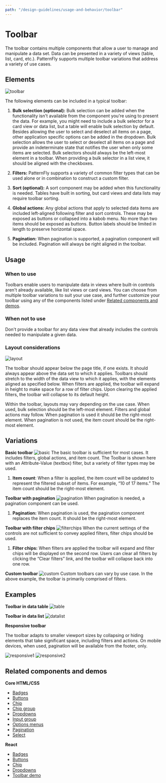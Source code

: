 ```yaml
---
path: "/design-guidelines/usage-and-behavior/toolbar"
---
```

# Toolbar
The toolbar contains multiple components that allow a user to manage and manipulate a data set. Data can be presented in a variety of views (table, list, card, etc.). PatternFly supports multiple toolbar variations that address a variety of use cases.

## Elements
![toolbar](./img/toolbar.png)

The following elements can be included in a typical toolbar:

1. **Bulk selection (optional):** Bulk selection can be added when the functionality isn't available from the component you're using to present the data. For example, you might need to include a bulk selector for a card view or data list, but a table will enable bulk selection by default. Besides allowing the user to select and deselect all items on a page, other application specific options can be added in the dropdown. Bulk selection allows the user to select or deselect all items on a page and provide an indeterminate state that notifies the user when only some items are selected. Bulk selectors should always be the left-most element in a toolbar. When providing a bulk selector in a list view, it should be aligned with the checkboxes.

2. **Filters:** PatternFly supports a variety of common filter types that can be used alone or in combination to construct a custom filter.
3. **Sort (optional):** A sort component may be added when this functionality is needed. Tables have built in sorting, but card views and data lists may require toolbar sorting.
4. **Global actions:** Any global actions that apply to selected data items are included left-aligned following filter and sort controls. These may be exposed as buttons or collapsed into a kabob menu. No more than two items should be exposed as buttons. Button labels should be limited in length to preserve horizontal space.
5. **Pagination:** When pagination is supported, a pagination component will be included. Pagination will always be right aligned in the toolbar.

## Usage
### When to use
Toolbars enable users to manipulate data in views where built-in controls aren't already available, like list views or card views. You can choose from multiple toolbar variations to suit your use case, and further customize your toolbar using any of the components listed under [Related components and demos](#related-components-and-demos).

### When not to use
Don't provide a toolbar for any data view that already includes the controls needed to manipulate a given data.

### Layout considerations
![layout](./img/toolbar-layout.png)

The toolbar should appear below the page title, if one exists. It should always appear above the data set to which it applies. Toolbars should stretch to the width of the data view to which it applies, with the elements aligned as specified below. When filters are applied, the toolbar will expand in height to make space for a row of filter chips. Upon clearing the applied filters, the toolbar will collapse to its default height.

Within the toolbar, layouts may vary depending on the use case. When used, bulk selection should be the left-most element. Filters and global actions may follow. When pagination is used it should be the right-most element. When pagination is not used, the item count should be the right-most element.

## Variations
**Basic toolbar**
![basic](./img/basic-toolbar.png)
The basic toolbar is sufficient for most cases. It includes filters, global actions, and item count. The Toolbar is shown here with an Attribute-Value (textbox) filter, but a variety of filter types may be used.
1. **Item count**: When a filter is applied, the item count will be updated to represent the filtered subset of items. For example, “10 of 17 items.” The item count should be the right-most element.

**Toolbar with pagination**
![pagination](./img/toolbar-pagination.png)
When pagination is needed, a pagination component can be used.
1. **Pagination:** When pagination is used, the pagination component replaces the item count. It should be the right-most element.

**Toolbar with filter chips**
![filterchips](./img/toolbar-filter-chips.png)
When the current settings of the controls are not sufficient to convey applied filters, filter chips should be used.
1. **Filter chips:** When filters are applied the toolbar will expand and filter chips will be displayed on the second row. Users can clear all filters by clicking the “Clear filters” link, and the toolbar will collapse back into one row.

**Custom toolbar**
![custom](./img/custom-toolbar.png)
Custom toolbars can vary by use case. In the above example, the toolbar is primarily comprised of filters.

## Examples
**Toolbar in data table**
![table](./img/data-table-example.png)

**Toolbar in data list**
![datalist](./img/data-list-example.png)

**Responsive toolbar**

The toolbar adapts to smaller viewport sizes by collapsing or hiding elements that take significant space, including filters and actions. On mobile devices, when used, pagination will be available from the footer, only.

![responsive1](./img/responsive-closed.png)
![responsive2](./img/responsive-open.png)

## Related components and demos
**Core HTML/CSS**
* [Badges](/documentation/core/components/badge)
* [Buttons](/documentation/core/components/button)
* [Chip](/documentation/core/components/chip)
* [Chip group](/documentation/core/components/chipgroup)
* [Dropdowns](/documentation/core/components/dropdown)
* [Input group](/documentation/core/components/inputgroup)
* [Options menus](/documentation/core/components/optionsmenu)
* [Pagination](/documentation/core/components/pagination)
* [Select](/documentation/core/components/select)

**React**
* [Badges](/documentation/react/components/badge)
* [Buttons](/documentation/react/components/button)
* [Chip](/documentation/react/components/chip)
* [Dropdowns](/documentation/react/components/dropdown)
* [Toolbar demo](/documentation/react/demos/toolbardemo)
